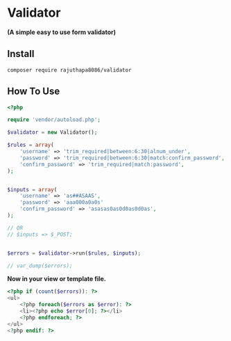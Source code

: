 # Validator

**(A simple easy to use form validator)**

## Install

```
composer require rajuthapa8086/validator
```

## How To Use

```php
<?php

require 'vendor/autoload.php';

$validator = new Validator();

$rules = array(
	'username' => 'trim_required|between:6:30|alnum_under',
    'password' => 'trim_required|between:6:30|match:confirm_password',
    'confirm_password' => 'trim_required|match:password',
);


$inputs = array(
	'username' => 'as##ASAAS',
    'password' => 'aaa000a0a0s'
    'confirm_password' => 'asasas0as0d0as0d0as',
);

// OR
// $inputs => $_POST;


$errors = $validator->run($rules, $inputs);

// var_dump($errors);

```

**Now in your view or template file.**

```php
<?php if (count($errors)): ?>
<ul>
	<?php foreach($errors as $error): ?>
    <li><?php echo $error[0]; ?></li>
    <?php endforeach; ?>
</ul>
<?php endif: ?>

```
